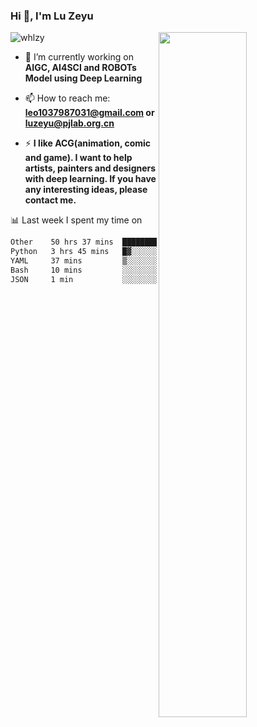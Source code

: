 ### Hi 👋, I'm Lu Zeyu

<img src="https://komarev.com/ghpvc/?username=whlzy&label=Profile%20views&color=0e75b6&style=flat" alt="whlzy" />
<img align="right" width="53%" src="https://github-readme-stats.vercel.app/api?username=whlzy&show_icons=true">

- 🔭 I’m currently working on **AIGC, AI4SCI and ROBOTs Model using Deep Learning**

- 📫 How to reach me: **leo1037987031@gmail.com or luzeyu@pjlab.org.cn**

- ⚡ **I like ACG(animation, comic and game). I want to help artists, painters and designers with deep learning. If you have any interesting ideas, please contact me.**

📊 Last week I spent my time on

<!--START_SECTION:waka-->

```txt
Other    50 hrs 37 mins  ███████████████████████░░   91.71 %
Python   3 hrs 45 mins   █▓░░░░░░░░░░░░░░░░░░░░░░░   06.79 %
YAML     37 mins         ▒░░░░░░░░░░░░░░░░░░░░░░░░   01.14 %
Bash     10 mins         ░░░░░░░░░░░░░░░░░░░░░░░░░   00.32 %
JSON     1 min           ░░░░░░░░░░░░░░░░░░░░░░░░░   00.04 %
```

<!--END_SECTION:waka-->

